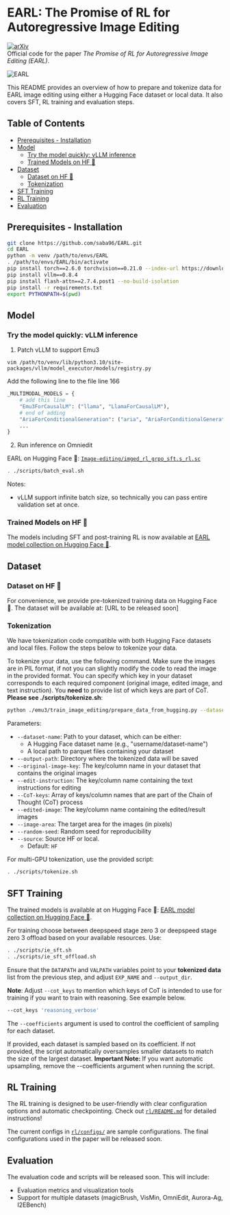 # EARL: The Promise of RL for Autoregressive Image Editing

[![arXiv](https://img.shields.io/badge/arXiv-2508.01119-b31b1b.svg)](https://www.arxiv.org/abs/2508.01119)  
Official code for the paper *The Promise of RL for Autoregressive Image Editing (EARL)*.

![EARL](assets/teaser.png)

This README provides an overview of how to prepare and tokenize data for EARL image editing using either a Hugging Face dataset or local data. It also covers SFT, RL training and evaluation steps.

## Table of Contents

- [Prerequisites - Installation](#prerequisites---installation)
- [Model](#model)
  - [Try the model quickly: vLLM inference](#try-the-model-quickly-vllm-inference)
  - [Trained Models on HF 🤗](#trained-models-on-hf-)
- [Dataset](#dataset)
  - [Dataset on HF 🤗](#dataset-on-hf-)
  - [Tokenization](#tokenization)
- [SFT Training](#sft-training)
- [RL Training](#rl-training)
- [Evaluation](#evaluation)

## Prerequisites - Installation

```bash
git clone https://github.com/saba96/EARL.git
cd EARL
python -m venv /path/to/envs/EARL
. /path/to/envs/EARL/bin/activate
pip install torch==2.6.0 torchvision==0.21.0 --index-url https://download.pytorch.org/whl/cu124
pip install vllm==0.8.4
pip install flash-attn==2.7.4.post1 --no-build-isolation
pip install -r requirements.txt
export PYTHONPATH=$(pwd)
```

## Model

### Try the model quickly: vLLM inference
1. Patch vLLM to support Emu3
```
vim /path/to/venv/lib/python3.10/site-packages/vllm/model_executor/models/registry.py
```

Add the following line to the file line 166
```python
_MULTIMODAL_MODELS = {    
    # add this line
    "Emu3ForCausalLM": ("llama", "LlamaForCausalLM"), 
    # end of adding
    "AriaForConditionalGeneration": ("aria", "AriaForConditionalGeneration"), # already exists
    ...
}
```

2. Run inference on Omniedit


EARL on Hugging Face 🤗: [`Image-editing/imged_rl_grpo_sft.s_rl.sc`](https://huggingface.co/Image-editing/imged_rl_grpo_sft.s_rl.sc/tree/ckpt_001999)
```bash
. ./scripts/batch_eval.sh
```

Notes:
- vLLM support infinite batch size, so technically you can pass entire validation set at once.

### Trained Models on HF 🤗
The models including SFT and post-training RL is now available at [EARL model collection on Hugging Face 🤗](https://huggingface.co/collections/mair-lab/earl-68463d983c20ede59af1345a).

## Dataset
### Dataset on HF 🤗
For convenience, we provide pre-tokenized training data on Hugging Face 🤗. The dataset will be available at: [URL to be released soon]

### Tokenization
 We have tokenization code compatible with both Hugging Face datasets and local files. Follow the steps below to tokenize your data.

To tokenize your data, use the following command. Make sure the images are in PIL format, if not you can slightly modify the code to read the image in the provided format. You can specify which key in your dataset corresponds to each required component (original image, edited image, and text instruction). You **need** to provide list of which keys are part of CoT. **Please see ./scripts/tokenize.sh**:

```bash
python ./emu3/train_image_editing/prepare_data_from_hugging.py --dataset-name "$data_name" --output-path "$output_dir" --original-image-key "$original_image_key" --edit-instruction "$edit_instruction" --CoT-keys "${CoT_keys[@]}" --edited-image "$edited_image" --image-area $image_area --random-seed 42
```

Parameters:
- `--dataset-name`: Path to your dataset, which can be either:
  - A Hugging Face dataset name (e.g., "username/dataset-name")
  - A local path to parquet files containing your dataset
- `--output-path`: Directory where the tokenized data will be saved
- `--original-image-key`: The key/column name in your dataset that contains the original images
- `--edit-instruction`: The key/column name containing the text instructions for editing
- `--CoT-keys`: Array of keys/column names that are part of the Chain of Thought (CoT) process
- `--edited-image`: The key/column name containing the edited/result images
- `--image-area`: The target area for the images (in pixels)
- `--random-seed`: Random seed for reproducibility
- `--source`: Source HF or local.
  - Default: `HF`

For multi-GPU tokenization, use the provided script:
```bash
. ./scripts/tokenize.sh
```

## SFT Training

The trained models is available at on Hugging Face 🤗: [EARL model collection on Hugging Face 🤗](https://huggingface.co/collections/mair-lab/earl-68463d983c20ede59af1345a).

For training choose between deepspeed stage zero 3 or deepspeed stage zero 3 offload based on your available resources. Use:

```bash
. ./scripts/ie_sft.sh
. ./scripts/ie_sft_offload.sh
```

Ensure that the `DATAPATH` and `VALPATH` variables point to your **tokenized data** list from the previous step, and adjust `EXP_NAME` and `--output_dir`.

**Note**: Adjust ``--cot_keys`` to mention which keys of CoT is intended to use for training if you want to train with reasoning. See example below.

```bash
--cot_keys 'reasoning_verbose'
```

The `--coefficients` argument is used to control the coefficient of sampling for each dataset.

If provided, each dataset is sampled based on its coefficient.
If not provided, the script automatically oversamples smaller datasets to match the size of the largest dataset.
**Important Note:** If you want automatic upsampling, remove the --coefficients argument when running the script.

## RL Training

The RL training is designed to be user-friendly with clear configuration options and automatic checkpointing. Check out [`rl/README.md`](./rl/README.md) for detailed instructions!

The current configs in [`rl/configs/`](./rl/configs/) are sample configurations. The final configurations used in the paper will be released soon.


## Evaluation

The evaluation code and scripts will be released soon. This will include:
- Evaluation metrics and visualization tools
- Support for multiple datasets (magicBrush, VisMin, OmniEdit, Aurora-Ag, I2EBench)


